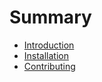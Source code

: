 # Summary

- [Introduction](./introduction.md)
- [Installation](./installation.md)
- [Contributing](./contributing.md)
